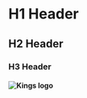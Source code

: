 # H1 Header
## H2 Header
### H3 Header
#### ![Kings logo](https://logos-world.net/wp-content/uploads/2020/05/Sacramento-Kings-logo.png)